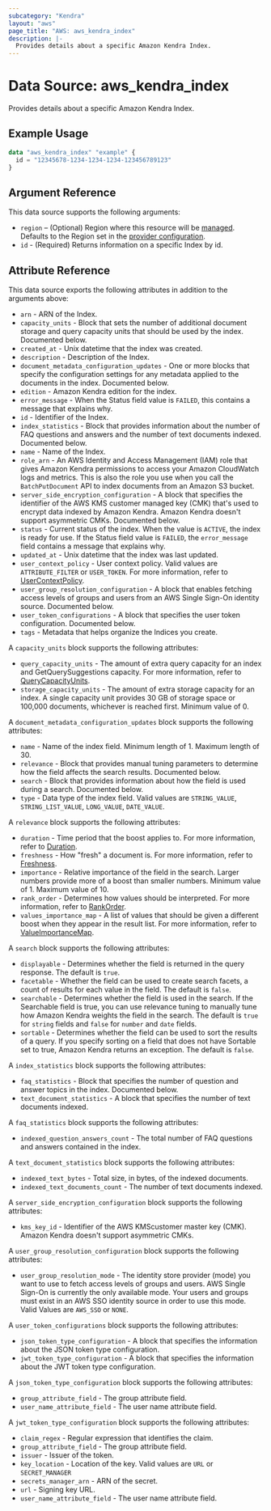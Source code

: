 ```yaml
---
subcategory: "Kendra"
layout: "aws"
page_title: "AWS: aws_kendra_index"
description: |-
  Provides details about a specific Amazon Kendra Index.
---
```


# Data Source: aws_kendra_index

Provides details about a specific Amazon Kendra Index.

## Example Usage

```terraform
data "aws_kendra_index" "example" {
  id = "12345678-1234-1234-1234-123456789123"
}
```

## Argument Reference

This data source supports the following arguments:

* `region` – (Optional) Region where this resource will be [managed](https://docs.aws.amazon.com/general/latest/gr/rande.html#regional-endpoints). Defaults to the Region set in the [provider configuration](https://registry.terraform.io/providers/hashicorp/aws/latest/docs#aws-configuration-reference).
* `id` - (Required) Returns information on a specific Index by id.

## Attribute Reference

This data source exports the following attributes in addition to the arguments above:

* `arn` - ARN of the Index.
* `capacity_units` - Block that sets the number of additional document storage and query capacity units that should be used by the index. Documented below.
* `created_at` - Unix datetime that the index was created.
* `description` - Description of the Index.
* `document_metadata_configuration_updates` - One or more blocks that specify the configuration settings for any metadata applied to the documents in the index. Documented below.
* `edition` - Amazon Kendra edition for the index.
* `error_message` - When the Status field value is `FAILED`, this contains a message that explains why.
* `id` - Identifier of the Index.
* `index_statistics` - Block that provides information about the number of FAQ questions and answers and the number of text documents indexed. Documented below.
* `name` - Name of the Index.
* `role_arn` - An AWS Identity and Access Management (IAM) role that gives Amazon Kendra permissions to access your Amazon CloudWatch logs and metrics. This is also the role you use when you call the `BatchPutDocument` API to index documents from an Amazon S3 bucket.
* `server_side_encryption_configuration` - A block that specifies the identifier of the AWS KMS customer managed key (CMK) that's used to encrypt data indexed by Amazon Kendra. Amazon Kendra doesn't support asymmetric CMKs. Documented below.
* `status` - Current status of the index. When the value is `ACTIVE`, the index is ready for use. If the Status field value is `FAILED`, the `error_message` field contains a message that explains why.
* `updated_at` - Unix datetime that the index was last updated.
* `user_context_policy` - User context policy. Valid values are `ATTRIBUTE_FILTER` or `USER_TOKEN`. For more information, refer to [UserContextPolicy](https://docs.aws.amazon.com/kendra/latest/APIReference/API_CreateIndex.html#kendra-CreateIndex-request-UserContextPolicy).
* `user_group_resolution_configuration` - A block that enables fetching access levels of groups and users from an AWS Single Sign-On identity source. Documented below.
* `user_token_configurations` - A block that specifies the user token configuration. Documented below.
* `tags` - Metadata that helps organize the Indices you create.

A `capacity_units` block supports the following attributes:

* `query_capacity_units` - The amount of extra query capacity for an index and GetQuerySuggestions capacity. For more information, refer to [QueryCapacityUnits](https://docs.aws.amazon.com/kendra/latest/APIReference/API_CapacityUnitsConfiguration.html#Kendra-Type-CapacityUnitsConfiguration-QueryCapacityUnits).
* `storage_capacity_units` - The amount of extra storage capacity for an index. A single capacity unit provides 30 GB of storage space or 100,000 documents, whichever is reached first. Minimum value of 0.

A `document_metadata_configuration_updates` block supports the following attributes:

* `name` - Name of the index field. Minimum length of 1. Maximum length of 30.
* `relevance` - Block that provides manual tuning parameters to determine how the field affects the search results. Documented below.
* `search` - Block that provides information about how the field is used during a search. Documented below.
* `type` - Data type of the index field. Valid values are `STRING_VALUE`, `STRING_LIST_VALUE`, `LONG_VALUE`, `DATE_VALUE`.

A `relevance` block supports the following attributes:

* `duration` - Time period that the boost applies to. For more information, refer to [Duration](https://docs.aws.amazon.com/kendra/latest/APIReference/API_Relevance.html#Kendra-Type-Relevance-Duration).
* `freshness` - How "fresh" a document is. For more information, refer to [Freshness](https://docs.aws.amazon.com/kendra/latest/APIReference/API_Relevance.html#Kendra-Type-Relevance-Freshness).
* `importance` - Relative importance of the field in the search. Larger numbers provide more of a boost than smaller numbers. Minimum value of 1. Maximum value of 10.
* `rank_order` - Determines how values should be interpreted. For more information, refer to [RankOrder](https://docs.aws.amazon.com/kendra/latest/APIReference/API_Relevance.html#Kendra-Type-Relevance-RankOrder).
* `values_importance_map` - A list of values that should be given a different boost when they appear in the result list. For more information, refer to [ValueImportanceMap](https://docs.aws.amazon.com/kendra/latest/APIReference/API_Relevance.html#Kendra-Type-Relevance-ValueImportanceMap).

A `search` block supports the following attributes:

* `displayable` - Determines whether the field is returned in the query response. The default is `true`.
* `facetable` - Whether the field can be used to create search facets, a count of results for each value in the field. The default is `false`.
* `searchable` - Determines whether the field is used in the search. If the Searchable field is true, you can use relevance tuning to manually tune how Amazon Kendra weights the field in the search. The default is `true` for `string` fields and `false` for `number` and `date` fields.
* `sortable` - Determines whether the field can be used to sort the results of a query. If you specify sorting on a field that does not have Sortable set to true, Amazon Kendra returns an exception. The default is `false`.

A `index_statistics` block supports the following attributes:

* `faq_statistics` - Block that specifies the number of question and answer topics in the index. Documented below.
* `text_document_statistics` - A block that specifies the number of text documents indexed.

A `faq_statistics` block supports the following attributes:

* `indexed_question_answers_count` - The total number of FAQ questions and answers contained in the index.

A `text_document_statistics` block supports the following attributes:

* `indexed_text_bytes` - Total size, in bytes, of the indexed documents.
* `indexed_text_documents_count` - The number of text documents indexed.

A `server_side_encryption_configuration` block supports the following attributes:

* `kms_key_id` - Identifier of the AWS KMScustomer master key (CMK). Amazon Kendra doesn't support asymmetric CMKs.

A `user_group_resolution_configuration` block supports the following attributes:

* `user_group_resolution_mode` - The identity store provider (mode) you want to use to fetch access levels of groups and users. AWS Single Sign-On is currently the only available mode. Your users and groups must exist in an AWS SSO identity source in order to use this mode. Valid Values are `AWS_SSO` or `NONE`.

A `user_token_configurations` block supports the following attributes:

* `json_token_type_configuration` - A block that specifies the information about the JSON token type configuration.
* `jwt_token_type_configuration` - A block that specifies the information about the JWT token type configuration.

A `json_token_type_configuration` block supports the following attributes:

* `group_attribute_field` - The group attribute field.
* `user_name_attribute_field` - The user name attribute field.

A `jwt_token_type_configuration` block supports the following attributes:

* `claim_regex` - Regular expression that identifies the claim.
* `group_attribute_field` - The group attribute field.
* `issuer` - Issuer of the token.
* `key_location` - Location of the key. Valid values are `URL` or `SECRET_MANAGER`
* `secrets_manager_arn` - ARN of the secret.
* `url` - Signing key URL.
* `user_name_attribute_field` - The user name attribute field.
